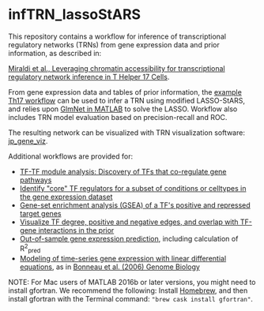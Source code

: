 # infTRN_lassoStARS

This repository contains a workflow for inference of transcriptional regulatory networks (TRNs) from gene expression data and prior information, as described in:

[Miraldi et al., Leveraging chromatin accessibility for transcriptional regulatory network inference in T Helper 17 Cells](https://genome.cshlp.org/content/early/2019/02/19/gr.238253.118).

From gene expression data and tables of prior information, the [example Th17 workflow](Th17_example/example_workflow_Th17.m) can be used to infer a TRN using modified LASSO-StARS, and relies upon [GlmNet in MATLAB](https://web.stanford.edu/~hastie/glmnet_matlab/index.html) to solve the LASSO. Workflow also includes TRN model evaluation based on precision-recall and ROC.

The resulting network can be visualized with TRN visualization software: [jp_gene_viz](https://github.com/simonsfoundation/jp_gene_viz).

Additional workflows are provided for:
* [TF-TF module analysis: Discovery of TFs that co-regulate gene pathways](Th17_example/example_Th17_tfTfModules.m)
* [Identify "core" TF regulators for a subset of conditions or celltypes in the gene expression dataset](scTRN)
* [Gene-set enrichment analysis (GSEA) of a TF's positive and repressed target genes](scTRN)
* [Visualize TF degree, positive and negative edges, and overlap with TF-gene interactions in the prior](scTRN/viz_TF_degree.m)
* [Out-of-sample gene expression prediction](Th17_example/example_workflow_Th17_r2Pred.m), including calculation of R<sup>2</sup><sub>pred
* [Modeling of time-series gene expression with linear differential equations](Th17_example/example_workflow_Th17_timeLag.m), as in [Bonneau et al. (2006) Genome Biology](https://genomebiology.biomedcentral.com/articles/10.1186/gb-2006-7-5-r36)

NOTE: For Mac users of MATLAB 2016b or later versions, you might need to install gfortran. We recommend the following: Install [Homebrew](https://brew.sh/), and then install gfortran with the Terminal command: ```"brew cask install gfortran"```.
